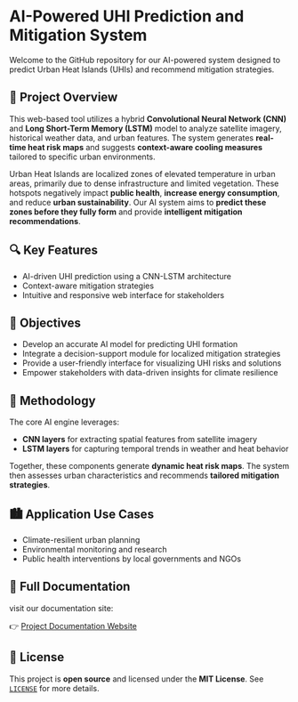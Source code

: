 # **AI-Powered UHI Prediction and Mitigation System**

Welcome to the GitHub repository for our AI-powered system designed to predict Urban Heat Islands (UHIs) and recommend mitigation strategies.

## 🚀 **Project Overview**

This web-based tool utilizes a hybrid **Convolutional Neural Network (CNN)** and **Long Short-Term Memory (LSTM)** model to analyze satellite imagery, historical weather data, and urban features. The system generates **real-time heat risk maps** and suggests **context-aware cooling measures** tailored to specific urban environments.

Urban Heat Islands are localized zones of elevated temperature in urban areas, primarily due to dense infrastructure and limited vegetation. These hotspots negatively impact **public health**, **increase energy consumption**, and reduce **urban sustainability**. Our AI system aims to **predict these zones before they fully form** and provide **intelligent mitigation recommendations**.

## 🔍 **Key Features**

- AI-driven UHI prediction using a CNN-LSTM architecture
- Context-aware mitigation strategies
- Intuitive and responsive web interface for stakeholders

## 🎯 **Objectives**

- Develop an accurate AI model for predicting UHI formation
- Integrate a decision-support module for localized mitigation strategies
- Provide a user-friendly interface for visualizing UHI risks and solutions
- Empower stakeholders with data-driven insights for climate resilience

## 🧠 **Methodology**

The core AI engine leverages:

- **CNN layers** for extracting spatial features from satellite imagery
- **LSTM layers** for capturing temporal trends in weather and heat behavior

Together, these components generate **dynamic heat risk maps**. The system then assesses urban characteristics and recommends **tailored mitigation strategies**.

## 🏙️ **Application Use Cases**

- Climate-resilient urban planning
- Environmental monitoring and research
- Public health interventions by local governments and NGOs

## 📖 **Full Documentation**

visit our documentation site:

👉 [Project Documentation Website](https://uhi-forecast-mitigation.vercel.app/docs)

## 📄 **License**

This project is **open source** and licensed under the **MIT License**. See [`LICENSE`](./LICENSE) for more details.




